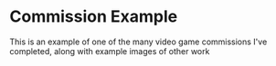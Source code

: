 # Commission Example
 This is an example of one of the many video game commissions I've completed, along with example images of other work
